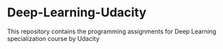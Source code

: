 # Deep-Learning-Udacity
This repository contains the programming assignments for Deep Learning specialization course by Udacity

